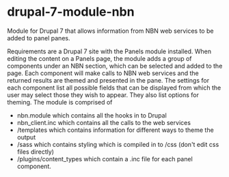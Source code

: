 # drupal-7-module-nbn
Module for Drupal 7 that allows information from NBN web services to be added to panel panes.

Requirements are a Drupal 7 site with the Panels module installed.
When editing the content on a Panels page, the module adds a group of components under an NBN section, which can be selected
and added to the page.
Each component will make calls to NBN web services and the returned results are themed and presented in the pane.
The settings for each component list all possible fields that can be displayed from which the user may select those they wish to
appear. They also list options for theming.
The module is comprised of 
 - nbn.module which contains all the hooks in to Drupal
 - nbn_client.inc which contains all the calls to the web services
 - /templates which contains information for different ways to theme the output
 - /sass which contains styling which is compiled in to /css (don't edit css files directly)
 - /plugins/content_types which contain a .inc file for each panel component.
